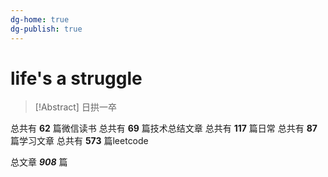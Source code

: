 ```yaml
---
dg-home: true
dg-publish: true
---
```


# life's a struggle 

> [!Abstract] 日拱一卒 


总共有 **62** 篇微信读书
总共有 **69** 篇技术总结文章
总共有 **117** 篇日常
总共有 **87** 篇学习文章
总共有 **573** 篇leetcode
 
总文章 ***908*** 篇
